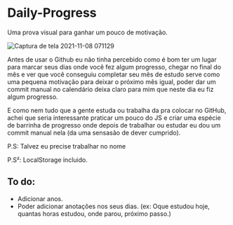# Daily-Progress
Uma prova visual para ganhar um pouco de motivação.

![Captura de tela 2021-11-08 071129](https://user-images.githubusercontent.com/88716893/140724047-70a843a3-a9d9-47aa-912a-b12ebd398a53.jpg)

Antes de usar o Github eu não tinha percebido como é bom ter um lugar para marcar seus dias onde você fez algum progresso, chegar no final do mês e ver que você conseguiu completar seu mês de estudo serve como uma pequena motivação para deixar o próximo mês igual, poder dar um commit manual no calendário deixa claro para mim que neste dia eu fiz algum progresso.

E como nem tudo que a gente estuda ou trabalha da pra colocar no GitHub, achei que seria interessante praticar um pouco do JS e criar uma espécie de barrinha de progresso onde depois de trabalhar ou estudar eu dou um commit manual nela (da uma sensasão de dever cumprido).

P.S:  Talvez eu precise trabalhar no nome

P.S²:  LocalStorage incluido.

## To do:
- Adicionar anos.
- Poder adicionar anotações nos seus dias. (ex: Oque estudou hoje, quantas horas estudou, onde parou, próximo passo.)
